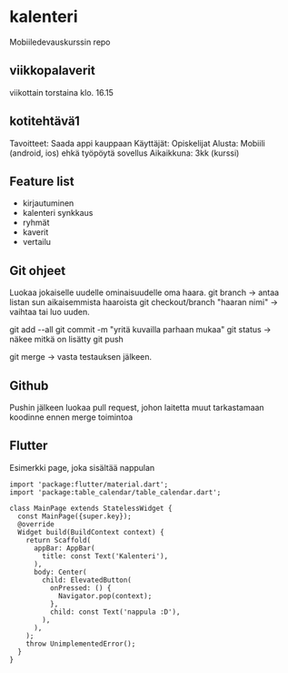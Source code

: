 # kalenteri
Mobiiledevauskurssin repo

## viikkopalaverit
viikottain torstaina klo. 16.15

## kotitehtävä1
Tavoitteet: Saada appi kauppaan
Käyttäjät: Opiskelijat
Alusta: Mobiili (android, ios) ehkä työpöytä sovellus
Aikaikkuna: 3kk (kurssi)

## Feature list
* kirjautuminen
* kalenteri synkkaus
* ryhmät
* kaverit
* vertailu

## Git ohjeet
Luokaa jokaiselle uudelle ominaisuudelle oma haara.
git branch -> antaa listan  sun aikaisemmista haaroista
git checkout/branch "haaran nimi" -> vaihtaa tai luo uuden.

git add --all
git commit -m "yritä kuvailla parhaan mukaa"
git status -> näkee mitkä on lisätty
git push

git merge -> vasta  testauksen jälkeen.

## Github
Pushin jälkeen luokaa pull request, johon laitetta muut tarkastamaan koodinne ennen merge toimintoa

## Flutter
Esimerkki page, joka sisältää nappulan
```
import 'package:flutter/material.dart';
import 'package:table_calendar/table_calendar.dart';

class MainPage extends StatelessWidget {
  const MainPage({super.key});
  @override
  Widget build(BuildContext context) {
    return Scaffold(
      appBar: AppBar(
        title: const Text('Kalenteri'),
      ),
      body: Center(
        child: ElevatedButton(
          onPressed: () {
            Navigator.pop(context);
          },
          child: const Text('nappula :D'),
        ),
      ),
    );
    throw UnimplementedError();
  }
}
```

